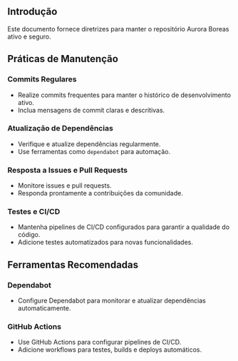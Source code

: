 ## Introdução

Este documento fornece diretrizes para manter o repositório Aurora Boreas ativo e seguro.

## Práticas de Manutenção

### Commits Regulares
- Realize commits frequentes para manter o histórico de desenvolvimento ativo.
- Inclua mensagens de commit claras e descritivas.

### Atualização de Dependências
- Verifique e atualize dependências regularmente.
- Use ferramentas como `dependabot` para automação.

### Resposta a Issues e Pull Requests
- Monitore issues e pull requests.
- Responda prontamente a contribuições da comunidade.

### Testes e CI/CD
- Mantenha pipelines de CI/CD configurados para garantir a qualidade do código.
- Adicione testes automatizados para novas funcionalidades.

## Ferramentas Recomendadas

### Dependabot
- Configure Dependabot para monitorar e atualizar dependências automaticamente.

### GitHub Actions
- Use GitHub Actions para configurar pipelines de CI/CD.
- Adicione workflows para testes, builds e deploys automáticos.